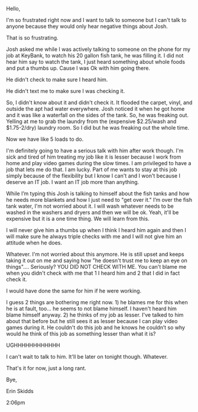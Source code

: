 Hello,

I'm so frustrated right now and I want to talk to someone but I can't talk to anyone because they would only hear negative things about Josh.

That is so frustrating.

Josh asked me while I was actively talking to someone on the phone for my job at KeyBank, to watch his 20 gallon fish tank, he was filling it. I did not hear him say to watch the tank, I just heard something about whole foods and put a thumbs up. Cause I was Ok with him going there.

He didn't check to make sure I heard him.

He didn't text me to make sure I was checking it.

So, I didn't know about it and didn't check it. It flooded the carpet, vinyl, and outside the apt had water everywhere. Josh noticed it when he got home and it was like a waterfall on the sides of the tank. So, he was freaking out. Yelling at me to grab the laundry from the (expensive $2.25/wash and $1.75-2/dry) laundry room. So I did but he was freaking out the whole time.

Now we have like 5 loads to do.

I'm definitely going to have a serious talk with him after work though. I'm sick and tired of him treating my job like it is lesser because I work from home and play video games during the slow times. I am privileged to have a job that lets me do that. I am lucky. Part of me wants to stay at this job simply because of the flexibility but I know I can't and I won't because I deserve an IT job. I want an IT job more than anything.

While I’m typing this Josh is talking to himself about the fish tanks and how he needs more blankets and how I just need to "get over it." I’m over the fish tank water, I'm not worried about it. I will wash whatever needs to be washed in the washers and dryers and then we will be ok. Yeah, it'll be expensive but it is a one time thing. We will learn from this.

I will never give him a thumbs up when I think I heard him again and then I will make sure he always triple checks with me and I will not give him an attitude when he does.

Whatever. I'm not worried about this anymore. He is still upset and keeps taking it out on me and saying how "he doesn't trust me to keep an eye on things"…. Seriously? YOU DID NOT CHECK WITH ME. You can't blame me when you didn't check with me that 1 I heard him and 2 that I did in fact check it.

I would have done the same for him if he were working.

I guess 2 things are bothering me right now. 1) he blames me for this when he is at fault, too… he seems to not blame himself. I haven't heard him blame himself anyway. 2) he thinks of my job as lesser. I've talked to him about that before but he still sees it as lesser because I can play video games during it. He couldn't do this job and he knows he couldn’t so why would he think of this job as something lesser than what it is?

UGHHHHHHHHHHHH

I can't wait to talk to him. It'll be later on tonight though. Whatever.

That's it for now, just a long rant.

Bye,

Erin Skidds

2:06pm